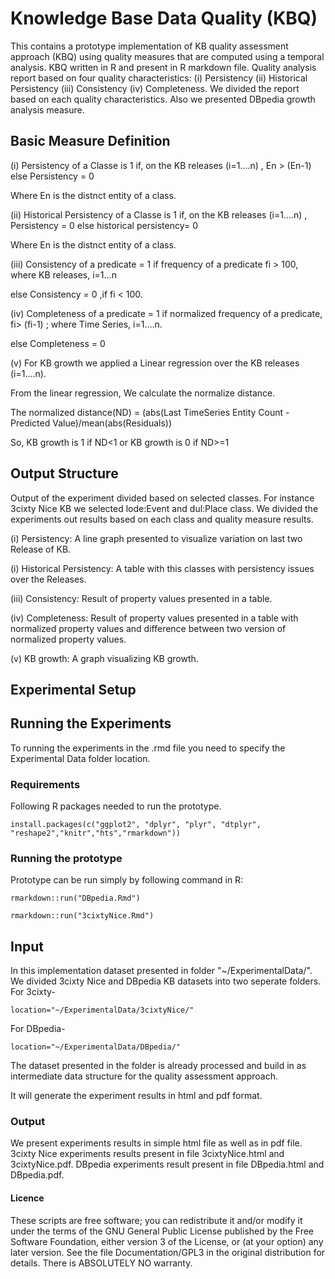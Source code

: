 Knowledge Base Data Quality (KBQ)
======

This contains a prototype implementation of KB quality assessment approach (KBQ) using quality measures that are computed using a temporal analysis. KBQ written in R and present in R markdown file. Quality analysis report based on four quality characteristics: (i) Persistency (ii) Historical Persistency (iii) Consistency (iv) Completeness. We divided the report based on each quality characteristics. Also we presented DBpedia growth analysis measure.

## Basic Measure Definition

(i) Persistency of a Classe is 1 if, on the KB releases (i=1....n) , En > (En-1) else Persistency = 0

Where En is the distnct entity of a class. 

(ii) Historical Persistency of a Classe is 1 if, on the KB releases (i=1....n) , Persistency = 0 else historical persistency= 0

Where En is the distnct entity of a class. 

(iii) Consistency of a predicate = 1 if frequency of a predicate fi > 100, where KB releases, i=1...n

else Consistency = 0 ,if fi < 100.

(iv) Completeness of a predicate = 1 if normalized frequency of a predicate, fi> (fi-1) ; where Time Series, i=1....n.

else Completeness = 0 

(v) For KB growth we applied a Linear regression over the KB releases (i=1....n).  

From the linear regression, We calculate the normalize distance. 

The normalized distance(ND) = (abs(Last TimeSeries Entity Count - Predicted Value)/mean(abs(Residuals))

So, KB growth is 1 if ND<1 or KB growth is 0 if ND>=1

## Output Structure

Output of the experiment divided based on selected classes. For instance 3cixty Nice KB we selected lode:Event and dul:Place class. We divided the experiments out results based on each class and quality measure results. 

(i) Persistency: A line graph presented to visualize variation on last two Release of KB.

(i) Historical Persistency: A table with this classes with persistency issues over the Releases.

(iii) Consistency: Result of property values presented in a table. 

(iv) Completeness: Result of property values presented in a table with normalized property values and difference between two version of normalized property values.

(v) KB growth: A graph visualizing KB growth.


## Experimental Setup

## Running the Experiments

To running the experiments in the .rmd file you need to specify the Experimental Data folder location. 

### Requirements

Following R packages needed to run the prototype.

```{r}
install.packages(c("ggplot2", "dplyr", "plyr", "dtplyr", "reshape2","knitr","hts","rmarkdown"))
```

### Running the prototype

Prototype can be run simply by following command in R:

```{r}
rmarkdown::run("DBpedia.Rmd")

rmarkdown::run("3cixtyNice.Rmd")

```

## Input

In this implementation dataset presented in folder "~/ExperimentalData/". We divided 3cixty Nice and DBpedia KB datasets into two seperate folders.  
For 3cixty-

```{r}
location="~/ExperimentalData/3cixtyNice/"
```
For DBpedia-

```{r}
location="~/ExperimentalData/DBpedia/"
```

The dataset presented in the folder is already processed and build in as intermediate data structure for the quality assessment approach. 


It will generate the experiment results in html and pdf format.

### Output

We present experiments results in simple html file as well as in pdf file. 3cixty Nice experiments results present in file 3cixtyNice.html and 3cixtyNice.pdf. DBpedia experiments result present in file DBpedia.html and DBpedia.pdf. 


#### Licence
These scripts are free software; you can redistribute it and/or modify it under the terms of the GNU General Public License published by
the Free Software Foundation, either version 3 of the License, or (at your option) any later version. See the file Documentation/GPL3 in the original distribution for details. There is ABSOLUTELY NO warranty. 


